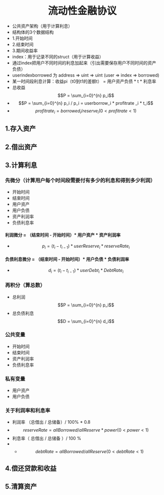 
<h1 align="center">
  <span style="font-size: 32px;"> 流动性金融协议 </span>
  
</h1>

- 公共资产架构（用于计算利息）
- 结构体的3个数据结构
- 1.开始时间
- 2.结束时间
- 3.期间收益率
- index：用于记录不同的struct（用于计算收益）
- 通过index把用户不同时间的利息加起来（引出需要保存用户不同时间的资产负债）
- userindexborrowed 为 address => uint => uint (user => index => borrowed)
- 某一时间段利息计算：收益pi（t0到t1的差额t） = 用户资产负债 * t * 利息率
- 总收益 $$P = \sum_{i=0}^{n} p_i$$
- $$P = \sum_{i=0}^{n} p_i   / p_i =  userborrow_i * profitrate _i * t_i$$
- $$profitrate_i = borrowed_i/reserve_i (0 < profitrate < 1)$$
## 1.存入资产


## 2.借出资产

## 3.计算利息
### 先微分（计算用户每个时间段需要付有多少的利息和得到多少利润）
- 开始时间
- 结束时间
- 用户资产
- 用户负债
- 资产利润率
- 负债利息率
#### 利润微分 = （结束时间 - 开始时间）* 用户资产 * 资产利润率
- $$p_i = (t_i - t_{i-1}) * userReserve_i * reserveRate_i$$
#### 负债利息微分 = （结束时间 - 开始时间）* 用户负债 * 负债利润率 
- $$d_i = (t_i - t_{i-1}) * userDebt_i * DebtRate_i$$
### 再积分（算总数）
- 总利润 $$P = \sum_{i=0}^{n} p_i$$
- 总负债利息 $$D = \sum_{i=0}^{n} d_i$$

### 公共变量
- 开始时间
- 结束时间
- 资产利润率
- 负债利息率
### 私有变量
- 用户资产
- 用户负债
### 关于利润率和利息率
- 利润率 （总借出 / 总储备）/ 100% * 0.8
- $$reserveRate = allBorrowed / allReserve * power(0 < power < 1) $$
- 利息率（ 总借出 / 总储备 ）/ 100 %
- - $$debtRate = allBorrowed / allReserve (0 < debtRate < 1) $$


  
## 4.偿还贷款和收益

## 5.清算资产
